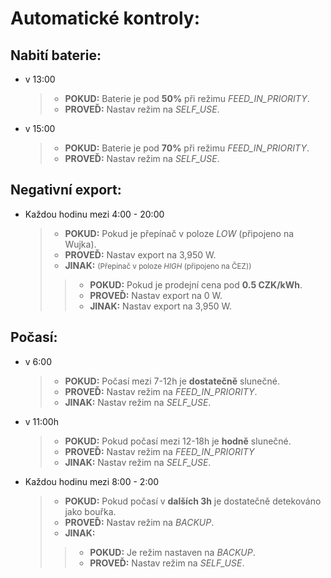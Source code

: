 # Automatické kontroly:
## Nabití baterie:
- v 13:00
    > - **POKUD:** Baterie je pod **50%** při režimu _FEED_IN_PRIORITY_.
    > - **PROVEĎ:** Nastav režim na _SELF_USE_.
- v 15:00
    > - **POKUD:** Baterie je pod **70%** při režimu _FEED_IN_PRIORITY_.
    > - **PROVEĎ:** Nastav režim na _SELF_USE_.

## Negativní export:
- Každou hodinu mezi 4:00 - 20:00
    > - **POKUD:** Pokud je přepínač v poloze _LOW_ (připojeno na Wujka).
    > - **PROVEĎ:** Nastav export na 3,950 W.
    > - **JINAK:** <small>(Přepinač v poloze _HIGH_ (připojeno na ČEZ))</small>
    >  >  - **POKUD:** Pokud je prodejní cena pod **0.5 CZK/kWh**.
    >  >  - **PROVEĎ:** Nastav export na 0 W.
    >  >  - **JINAK:** Nastav export na 3,950 W.

## Počasí:
- v 6:00  
    > - **POKUD:** Počasí mezi  7-12h je **dostatečně** slunečné.
    > - **PROVEĎ:** Nastav režim na _FEED_IN_PRIORITY_.
    > - **JINAK:** Nastav režim na _SELF_USE_.
- v 11:00h
    >  - **POKUD:** Pokud počasí mezi 12-18h je **hodně** slunečné.
    >  - **PROVEĎ:** Nastav režim na _FEED_IN_PRIORITY_
    >  - **JINAK:** Nastav režim na _SELF_USE_.
- Každou hodinu mezi 8:00 - 2:00
    > - **POKUD:** Pokud počasí v **dalších 3h** je dostatečně detekováno jako bouřka.
    > - **PROVEĎ:** Nastav režim na _BACKUP_.
    > - **JINAK:**
    >  >  - **POKUD:** Je režim nastaven na _BACKUP_.
    >  >  - **PROVEĎ:** Nastav režim na _SELF_USE_.
